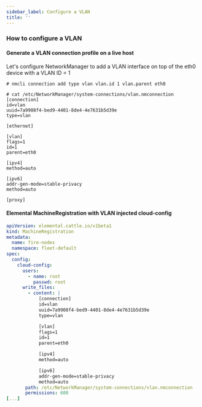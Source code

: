 ```yaml
---
sidebar_label: Configure a VLAN
title: ''
---
```


<head>
  <link rel="canonical" href="https://elemental.docs.rancher.com/networking/vlan"/>
</head>


### How to configure a VLAN

#### Generate a VLAN connection profile on a live host
Let's configure NetworkManager to add a VLAN interface on top of the eth0 device with a VLAN ID = 1

```shell title="Example: generate a VLAN connection profile with nmcli" showLineNumbers
# nmcli connection add type vlan vlan.id 1 vlan.parent eth0
```

```shell title="Example: retrieve VLAN connection profile keyfile content" showLineNumbers
# cat /etc/NetworkManager/system-connections/vlan.nmconnection
[connection]
id=vlan
uuid=7a9908f4-bed9-4401-8de4-4e7631b5d39e
type=vlan

[ethernet]

[vlan]
flags=1
id=1
parent=eth0

[ipv4]
method=auto

[ipv6]
addr-gen-mode=stable-privacy
method=auto

[proxy]
```

#### Elemental MachineRegistration with VLAN injected cloud-config

```yaml title="Example: MachineRegistration with injected VLAN connection profile" showLineNumbers
apiVersion: elemental.cattle.io/v1beta1
kind: MachineRegistration
metadata:
  name: fire-nodes
  namespace: fleet-default
spec:
  config:
    cloud-config:
      users:
        - name: root
          passwd: root
      write_files:
        - content: |
            [connection]
            id=vlan
            uuid=7a9908f4-bed9-4401-8de4-4e7631b5d39e
            type=vlan

            [vlan]
            flags=1
            id=1
            parent=eth0

            [ipv4]
            method=auto

            [ipv6]
            addr-gen-mode=stable-privacy
            method=auto
       path: /etc/NetworkManager/system-connections/vlan.nmconnection
       permissions: 600
[...]
```
